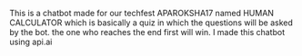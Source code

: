 This is a chatbot made for our techfest APAROKSHA17 named HUMAN CALCULATOR which is basically a quiz in which the questions will be asked by the bot.
the one who reaches the end first will win.
I made this chatbot using api.ai 
